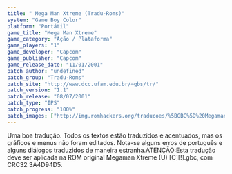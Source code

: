 ```yaml
---
title: " Mega Man Xtreme (Tradu-Roms)"
system: "Game Boy Color"
platform: "Portátil"
game_title: "Mega Man Xtreme"
game_category: "Ação / Plataforma"
game_players: "1"
game_developer: "Capcom"
game_publisher: "Capcom"
game_release_date: "11/01/2001"
patch_author: "undefined"
patch_group: "Tradu-Roms"
patch_site: "http://www.dcc.ufam.edu.br/~gbs/tr/"
patch_version: "1.1"
patch_release: "08/07/2001"
patch_type: "IPS"
patch_progress: "100%"
patch_images: ["http://img.romhackers.org/traducoes/%5BGBC%5D%20Megaman%20Xtreme%20-%20Tradu-Roms%20-%201.png","http://img.romhackers.org/traducoes/%5BGBC%5D%20Megaman%20Xtreme%20-%20Tradu-Roms%20-%202.png","http://img.romhackers.org/traducoes/%5BGBC%5D%20Megaman%20Xtreme%20-%20Tradu-Roms%20-%203.png"]
---
```

Uma boa tradução. Todos os textos estão traduzidos e acentuados, mas os gráficos e menus não foram editados. Nota-se alguns erros de português e alguns diálogos traduzidos de maneira estranha.ATENÇÃO:Esta tradução deve ser aplicada na ROM original Megaman Xtreme (U) [C][!].gbc, com CRC32 3A4D94D5.
